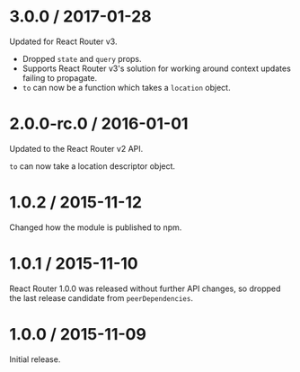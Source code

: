 # 3.0.0 / 2017-01-28

Updated for React Router v3.

- Dropped `state` and `query` props.
- Supports React Router v3's solution for working around context updates failing to propagate.
- `to` can now be a function which takes a `location` object.

# 2.0.0-rc.0 / 2016-01-01

Updated to the React Router v2 API.

`to` can now take a location descriptor object.

# 1.0.2 / 2015-11-12

Changed how the module is published to npm.

# 1.0.1 / 2015-11-10

React Router 1.0.0 was released without further API changes, so dropped the last release candidate from `peerDependencies`.

# 1.0.0 / 2015-11-09

Initial release.
